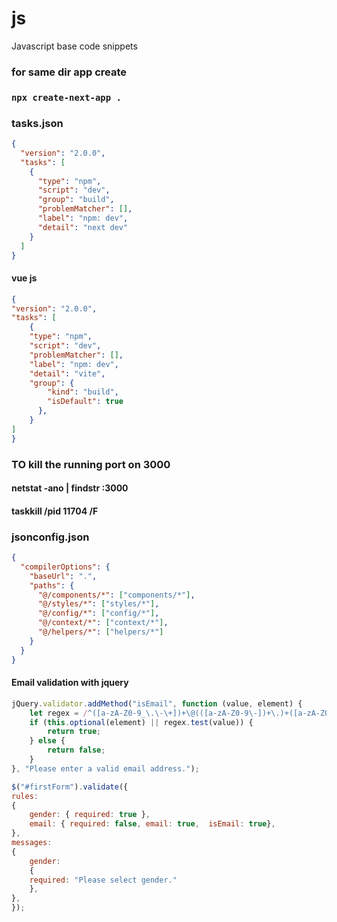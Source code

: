 # js
Javascript base code snippets

### for same dir app create
### `npx create-next-app .`


### tasks.json

```json
{
  "version": "2.0.0",
  "tasks": [
    {
      "type": "npm",
      "script": "dev",
      "group": "build",
      "problemMatcher": [],
      "label": "npm: dev",
      "detail": "next dev"
    }
  ]
}
```

#### vue js
```json
{
"version": "2.0.0",
"tasks": [
	{
	"type": "npm",
	"script": "dev",
	"problemMatcher": [],
	"label": "npm: dev",
	"detail": "vite",
	"group": {
		"kind": "build",
		"isDefault": true
	  },
	}
]
}

```

### TO kill the running port on 3000
#### netstat -ano | findstr :3000
#### taskkill /pid 11704 /F



### jsonconfig.json
```json
{
  "compilerOptions": {
    "baseUrl": ".",
    "paths": {
      "@/components/*": ["components/*"],
      "@/styles/*": ["styles/*"],
      "@/config/*": ["config/*"],
      "@/context/*": ["context/*"],
      "@/helpers/*": ["helpers/*"]
    }
  }
}

```

#### Email validation with jquery
```javascript
jQuery.validator.addMethod("isEmail", function (value, element) {
	let regex = /^([a-zA-Z0-9_\.\-\+])+\@(([a-zA-Z0-9\-])+\.)+([a-zA-Z0-9]{2,4})+$/;
	if (this.optional(element) || regex.test(value)) {
	    return true;
	} else {
	    return false;
	}
}, "Please enter a valid email address.");

$("#firstForm").validate({
rules:
{
    gender: { required: true },
    email: { required: false, email: true,  isEmail: true},
},
messages:
{
    gender:
    {
	required: "Please select gender."
    },
},
});   
	    
```

